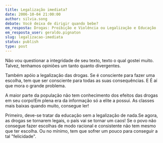 ```yaml
---
title: Legalização imediata?
date: 2006-10-04 21:00:00
author: silvia.song
debate: Você deixa de dirigir quando bebe?
em_resposta: Drogas: Proibição e Violência ou Legalização e Educação
em_resposta_user: geraldo.pignaton
slug: legalizacao-imediata
status: publish 
type: post
---
```


Não vou questionar a integridade de seu texto, texto o qual gostei muito. Talvez, tenhamos opiniões um tanto quanto divergentes. 


Também apóio a legalização das drogas. Se é consciente para fazer uma escolha, tem que ser consciente para todas as suas consequências. E É aí que mora o grande problema. 


A maior parte da população não tem conhecimento dos efeitos das drogas em seu corpo!Em plena era da informação só a elite a possui. As classes mais baixas quando muito, consegue ler! 


Primeiro, deve-se tratar da educação sem a legalização de nada.Se agora, as drogas se tornarem legais, o país vai se tornar um caos! Se o povo não consegue fazer escolhas de modo racional e consistente não tem mesmo que ter escolha. Ou no mínimo, tem que sofrer um pouco para conseguir a tal "felicidade".


